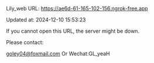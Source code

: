 Lily_web URL: https://ae6d-61-165-102-156.ngrok-free.app

Updated at: 2024-12-10 15:53:23

If you cannot open this URL, the server might be down.

Please contact: 

goley04@foxmail.com Or Wechat:GL_yeaH